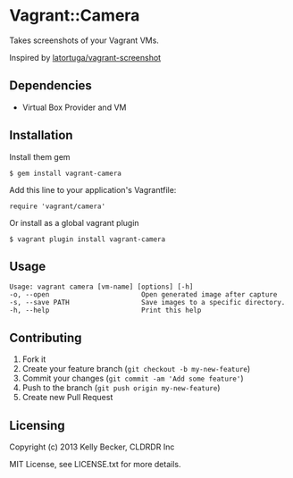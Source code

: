 # Vagrant::Camera

Takes screenshots of your Vagrant VMs.

Inspired by [latortuga/vagrant-screenshot](https://github.com/latortuga/vagrant-screenshot)

## Dependencies

- Virtual Box Provider and VM

## Installation

Install them gem

    $ gem install vagrant-camera

Add this line to your application's Vagrantfile:

    require 'vagrant/camera'

Or install as a global vagrant plugin

    $ vagrant plugin install vagrant-camera

## Usage

    Usage: vagrant camera [vm-name] [options] [-h]
    -o, --open                       Open generated image after capture
    -s, --save PATH                  Save images to a specific directory.
    -h, --help                       Print this help

## Contributing

1. Fork it
2. Create your feature branch (`git checkout -b my-new-feature`)
3. Commit your changes (`git commit -am 'Add some feature'`)
4. Push to the branch (`git push origin my-new-feature`)
5. Create new Pull Request

## Licensing

Copyright (c) 2013 Kelly Becker, CLDRDR Inc

MIT License, see LICENSE.txt for more details.

